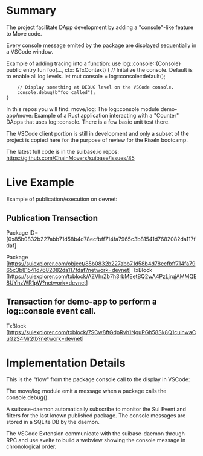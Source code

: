 # Summary
The project facilitate DApp development by adding a "console"-like feature to Move code.

Every console message emited by the package are displayed sequentially in a VSCode window.

Example of adding tracing into a function:
    use log::console::{Console}
    public entry fun foo(..., ctx: &TxContext)
    {
        // Initalize the console. Default is to enable all log levels.
        let mut console = log::console::default();

        // Display something at DEBUG level on the VSCode console.
        console.debug(b"foo called");
    }

In this repos you will find:
  move/log: The log::console module
  demo-app/move: Example of a Rust application interacting with a "Counter" DApps that uses log::console.
                 There is a few basic unit test there.

The VSCode client portion is still in development and only a subset of the project is copied here for 
the purpose of review for the RiseIn bootcamp.

The latest full code is in the suibase.io repos:
   https://github.com/ChainMovers/suibase/issues/85

# Live Example
Example of publication/execution on devnet:

## Publication Transaction
Package ID=[0x85b0832b227abb71d58b4d78ecfbff714fa7965c3b81541d7682082da117fdaf]

Package [https://suiexplorer.com/object/85b0832b227abb71d58b4d78ecfbff714fa7965c3b81541d7682082da117fdaf?network=devnet]
TxBlock [https://suiexplorer.com/txblock/AZVhrZb7h3rbMEetBQ2wA4PzLjrqjAMMQE8UYhzWR1pW?network=devnet]

## Transaction for demo-app to perform a log::console event call.
TxBlock [https://suiexplorer.com/txblock/7SCw8ftGdpRvh1NguPGh58Sk8Q1cuinwaCuGzS4Mr2tb?network=devnet]

# Implementation Details
This is the "flow" from the package console call to the display in VSCode:

The move/log module emit a message when a package calls the console.debug().

A suibase-daemon automatically subscribe to monitor the Sui Event and filters
for the last known published package. The console messages are stored in a 
SQLite DB by the daemon.

The VSCode Extension communicate with the suibase-daemon through RPC and use
svelte to build a webview showing the console message in chronological order.



